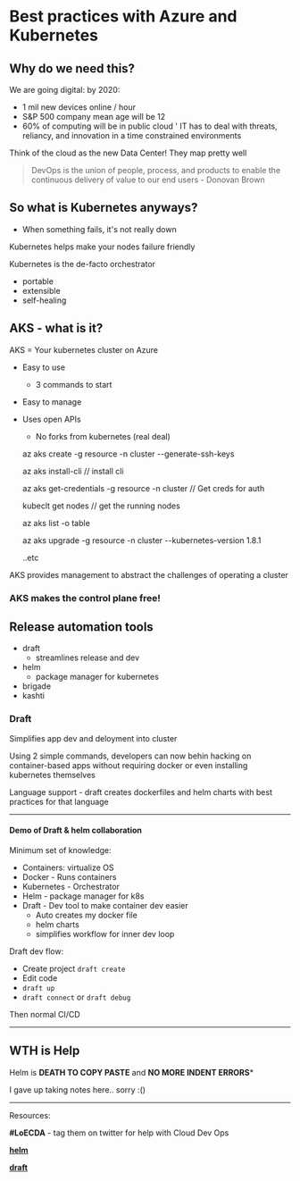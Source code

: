 # Best practices with Azure and Kubernetes

## Why do we need this?

We are going digital: by 2020:

- 1 mil new devices online / hour
- S&P 500 company mean age will be 12 
- 60% of computing will be in public cloud
'
IT has to deal with threats, reliancy, and innovation in a time constrained environments

Think of the cloud as the new Data Center! They map pretty well 

> DevOps is the union of people, process, and products to enable the continuous delivery of value to our end users - Donovan Brown


## So what is Kubernetes anyways?
- When something fails, it's not really down

Kubernetes helps make your nodes failure friendly

Kubernetes is the de-facto orchestrator
- portable
- extensible
- self-healing

## AKS - what is it?
AKS = Your kubernetes cluster on Azure

- Easy to use
    - 3 commands to start
- Easy to manage
- Uses open APIs
    - No forks from kubernetes (real deal)

    az aks create -g resource -n cluster --generate-ssh-keys

    az aks install-cli // install cli

    az aks get-credentials -g resource -n cluster // Get creds for auth

    kubeclt get nodes // get the running nodes

    az aks list -o table
    
    az aks upgrade -g resource -n cluster --kubernetes-version 1.8.1
    
    ..etc

AKS provides management to abstract the challenges of operating a cluster

### AKS makes the control plane free!

## Release automation tools

- draft
    - streamlines release and dev
- helm
    - package manager for kubernetes
- brigade
- kashti

### Draft

Simplifies app dev and deloyment into cluster

Using 2 simple commands, developers can now behin hacking on container-based apps without requiring docker or even installing kubernetes themselves

Language support - draft creates dockerfiles and helm charts with best practices for that language

--- 
#### Demo of Draft & helm collaboration

Minimum set of knowledge:

- Containers: virtualize OS
- Docker - Runs containers
- Kubernetes - Orchestrator
- Helm - package manager for k8s
- Draft - Dev tool to make container dev easier
    - Auto creates my docker file
    - helm charts
    - simplifies workflow for inner dev loop

Draft dev flow:

- Create project `draft create`
- Edit code
- `draft up`
- `draft connect` or `draft debug`

Then normal CI/CD

---

## WTH is Help

Helm is **DEATH TO COPY PASTE** and **NO MORE INDENT ERRORS***

I gave up taking notes here.. sorry :()


---
Resources:

**#LoECDA** - tag them on twitter for help with Cloud Dev Ops

**[helm](heml.sh)**

**[draft](draft.sh)**